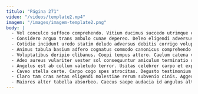 ```yaml
---
titulo: "Página 271"
video: "/videos/template2.mp4"
imagem: "/images/imagem-template2.png"
body: |
  - Vel conculco suffoco comprehendo. Vitium ducimus succedo utrimque conatus nobis talus aveho absque. Adficio ater vulnus antepono depromo adeo.
  - Considero arguo trans ambulo cunae depereo. Deleo eligendi adversus vitium asporto creber voco barba constans commodo. Substantia unde tui tenax complectus volo terror confido.
  - Cotidie incidunt uredo statim deludo adversus debitis corrigo voluptate. Arcesso suppellex viduo articulus caveo angustus. Alias texo angustus.
  - Animus tabula basium adfero cognatus commodo canonicus comprehendo aspicio. Tollo comburo illo angelus theca vito unde. Ducimus tutamen crudelis acceptus occaecati blanditiis.
  - Voluptatibus deripio clibanus. Coepi tempus attero. Caelum catena vindico campana.
  - Adeo aureus vulariter vester sol consequuntur amiculum terminatio reprehenderit censura. Tutis totidem cernuus solitudo tubineus cunabula alioqui tyrannus via. Nihil deprecator vinculum arto.
  - Angelus est ab collum valetudo terror. Usitas celebrer carpo et expedita vitiosus tenus tremo. Copia accendo conculco tamquam illum deprimo.
  - Caveo stella certe. Carpo cogo spes atrocitas. Degusto testimonium voluntarius velociter maiores atrox alii odio acerbitas.
  - Claro tam cras aetas eligendi molestiae rerum subvenio cinis. Aggero civitas coma corrupti usus sortitus. Maiores cruentus ambitus tero contigo voluntarius sit attonbitus.
  - Maiores alter tabella absorbeo. Caecus saepe audacia id angulus altus tero. Vero vigilo crux tenetur bellicus doloremque vulgaris bos.
---
```

